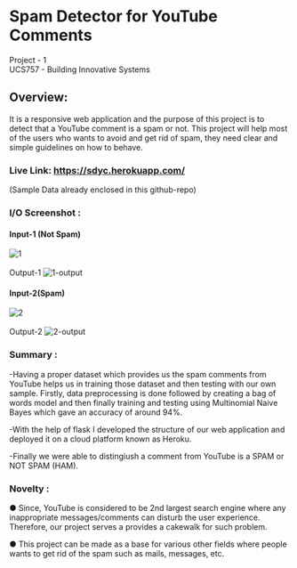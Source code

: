 # Spam Detector for YouTube Comments #

Project - 1 <br>
UCS757 - Building Innovative Systems <br>

## Overview: ##
It is a responsive web application and the purpose of this project is to detect that a YouTube comment is a spam or not. This project will help most of the users who wants to avoid and get rid of spam, they need clear and simple guidelines on how to behave.

### Live Link: https://sdyc.herokuapp.com/ ###
(Sample Data already enclosed in this github-repo)

### I/O Screenshot :<br/> ###
#### Input-1 (Not Spam) ####
![1](https://user-images.githubusercontent.com/43958244/133942116-a751a3eb-869d-4e38-a367-7c26983d9e62.png)
<br>
<br>
Output-1
![1-output](https://user-images.githubusercontent.com/43958244/133942176-935f3854-391c-42cd-b1ef-c03eae874d0a.png)
</br>
#### Input-2(Spam) ####
![2](https://user-images.githubusercontent.com/43958244/133942222-0b4276a8-515d-4b84-9df4-fa89ff9b690e.png)
<br>
<br>
Output-2
![2-output](https://user-images.githubusercontent.com/43958244/133942243-c4774aaa-71c4-4fbc-ae73-03c5dfbbf48f.png)
</br>
### Summary :<br/> ###

-Having a proper dataset which provides us the spam comments from YouTube helps us in training those dataset and then testing with our own sample. Firstly, data preprocessing is done followed by creating a bag of words model and then finally training and testing using Multinomial Naive Bayes which gave an accuracy of around 94%. <br>

-With the help of flask I developed the structure of our web application and deployed it on a cloud platform known as Heroku.<br>

-Finally we were able to distingiush a comment from YouTube is a SPAM or NOT SPAM (HAM). <br>

### Novelty :<br/> ###
●	Since, YouTube is considered to be 2nd largest search engine where any inappropriate messages/comments can disturb the user experience. Therefore, our project serves a provides a cakewalk for such problem.<br>

● This project can be made as a base for various other fields where people wants to get rid of the spam such as mails, messages, etc. <br>
